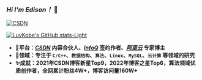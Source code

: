 ### *Hi I'm Edison！* 👋 


[![CSDN](https://img.shields.io/badge/Weblog-Albert%20Edison-blue?logo=Hoppscotch&logoWidth=20)](https://blog.csdn.net/m0_63325890)




<!--这是注释
<img align="left" src="https://github-readme-stats.vercel.app/api?username=LuvKobe&show_icons=true&icon_color=805AD5&text_color=718096&bg_color=ffffff&hide_title=true" />
-->


[![LuvKobe's GitHub stats-Light](https://github-readme-stats.vercel.app/api?username=LuvKobe&show_icons=true&theme=default#gh-light-mode-only)](https://github.com/anuraghazra/github-readme-stats#gh-light-mode-only)


<!--
这是注释
[![Top Langs](https://github-readme-stats.vercel.app/api/top-langs/?username=LuvKobe&layout=compact)](https://github.com/anuraghazra/github-readme-stats)*/
-->


- **🏅️平台：*[CSDN](https://blog.csdn.net/m0_63325890)* 内容合伙人、*[InfoQ](https://www.infoq.cn/u/edison)* 签约作者、*[阿里云](https://developer.aliyun.com/profile/expert/jouws6iz5bgna)* 专家博主**
- **🛫领域：专注于 `C/C++`、`数据结构`、`算法`、`Linux`、`MySQL`、`云计算` 等领域的研究**
- **✨成就：2021年CSDN博客新星Top9，2022年博客之星Top6，算法领域优质创作者，全网累计粉丝4W+，博客访问量160W+**

<!--
LuvKobe/LuvKobe** is a ✨ _special_ ✨ repository because its `README.md` (this file) appears on your GitHub profile.

Here are some ideas to get you started:

- 🔭 I’m currently working on ...
- 🌱 I’m currently learning ...
- 👯 I’m looking to collaborate on ...
- 🤔 I’m looking for help with ...
- 💬 Ask me about ...
- 📫 How to reach me: ...
- 😄 Pronouns: ...
- ⚡ Fun fact: ...
-->
